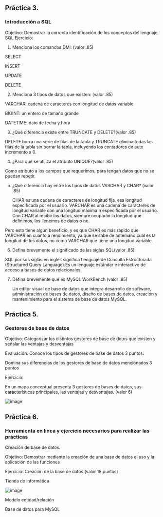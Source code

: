 ## Práctica 3.
### Introducción a SQL
Objetivo: Demostrar la correcta identificación de los conceptos del lenguaje SQL
Ejercicio:

1. Menciona los comandos DMl: (valor .85)

  SELECT

  INSERT

  UPDATE

  DELETE

2. Menciona 3 tipos de datos que existen: (valor .85)

  VARCHAR: cadena de caracteres con longitud de datos variable
  
  BIGINT: un entero de tamaño grande
  
  DATETIME: dato de fecha y hora


3. ¿Qué diferencia existe entre TRUNCATE y DELETE?(valor .85)

  DELETE borra una serie de filas de la tabla y TRUNCATE elimina todas las filas de la tabla sin borrar la tabla, incluyendo los contadores de auto incremento a 0.

4. ¿Para qué se utiliza el atributo UNIQUE?(valor .85)

  Como atributo a los campos que requerimos, para tengan datos que no se puedan repetir.
  
  
5. ¿Qué diferencia hay entre los tipos de datos VARCHAR y CHAR? (valor .85)

    CHAR es una cadena de caracteres de longitud fija, esa longitud especificada por el usuario. VARCHAR es una cadena de caracteres de longitud variable con una           longitud máxima n especificada por el usuario. Con CHAR al recibir los datos, siempre ocuparán la longitud que definimos, los llenemos de datos o no.

Pero esto tiene algún beneficio, y es que CHAR es más rápido que VARCHAR en cuanto a rendimiento, ya que se sabe de antemano cuál es la longitud de los datos, no como VARCHAR que tiene una longitud variable.


6. Defina brevemente el significado de las siglas SQL(valor .85)

  SQL por sus siglas en inglés significa Lenguaje de Consulta Estructurada (Structured Query Language).Es un lenguaje estándar e interactivo de acceso a bases de datos   relacionales.


7. Defina brevemente qué es MySQL WorkBench (valor .85)

    Un editor visual de base de datos que integra desarrollo de software, administración de bases de datos, diseño de bases de datos, creación y mantenimiento para el      sistema de base de datos MySQL.

## Práctica 5.
### Gestores de base de datos

Objetivo: Categorizar los distintos gestores de base de datos que existen y señalar las
ventajas y desventajas

Evaluación: Conoce los tipos de gestores de base de datos 3 puntos.

Domina sus diferencias de los gestores de base de datos mencionados 3 puntos

Ejercicio:

En un mapa conceptual presenta 3 gestores de bases de datos, sus características
principales, las ventajas y desventajas. (valor 6)

![image](https://user-images.githubusercontent.com/91554777/170415427-e2b7321b-a97f-43b0-ac24-6e506c307e6b.png)

## Práctica 6.
### Herramienta en línea y ejercicio necesarios para realizar las prácticas

Creación de base de datos.

Objetivo: Demostrar mediante la creación de una base de datos el uso y la aplicación de
las funciones

Ejercicio: Creación de la base de datos (valor 18 puntos)

Tienda de informática

![image](https://user-images.githubusercontent.com/91554777/170415101-717bca19-3644-46a9-8a57-8d5940c5d283.png)




Modelo entidad/relación




Base de datos para MySQL
